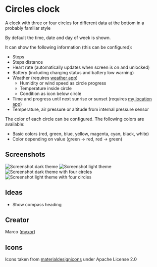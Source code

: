 # Circles clock

A clock with three or four circles for different data at the bottom in a probably familiar style

By default the time, date and day of week is shown.

It can show the following information (this can be configured):
  * Steps
  * Steps distance
  * Heart rate (automatically updates when screen is on and unlocked)
  * Battery (including charging status and battery low warning)
  * Weather (requires [weather app](https://banglejs.com/apps/#weather))
       * Humidity or wind speed as circle progress
       * Temperature inside circle
       * Condition as icon below circle
  * Time and progress until next sunrise or sunset (requires [my location app](https://banglejs.com/apps/#mylocation))
  * Temperature, air pressure or altitude from internal pressure sensor


The color of each circle can be configured. The following colors are available:
  * Basic colors (red, green, blue, yellow, magenta, cyan, black, white)
  * Color depending on value (green -> red, red -> green)


## Screenshots
![Screenshot dark theme](screenshot-dark.png)
![Screenshot light theme](screenshot-light.png)
![Screenshot dark theme with four circles](screenshot-dark-4.png)
![Screenshot light theme with four circles](screenshot-light-4.png)

## Ideas
* Show compass heading

## Creator
Marco ([myxor](https://github.com/myxor))

## Icons
Icons taken from [materialdesignicons](https://materialdesignicons.com) under Apache License 2.0
